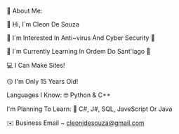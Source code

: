 🌺 About Me:

👋 Hi, I`m Cleon De Souza

👀 I`m Interested In Anti~virus And Cyber Security 👀

🌱 I`m Currently Learning In Ordem Do Sant'Iago 🌱

💻 I Can Make Sites!

😏 I'm Only 15 Years Old!


Languages I Know:
🤓 Python & C++

I'm Planning To Learn:
🤔 C#, J#, SQL, JaveScript Or Java

✉️ Business Email ~ cleonjdesouza@gmail.com
